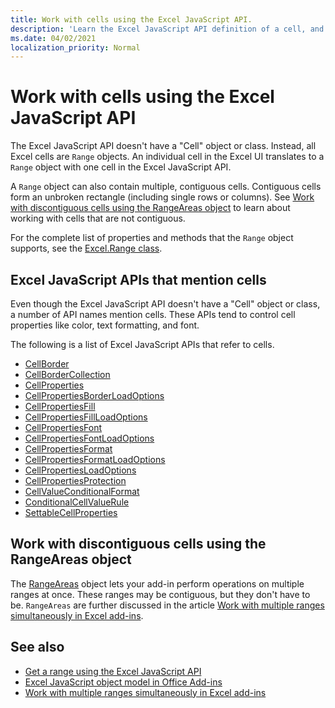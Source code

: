 ```yaml
---
title: Work with cells using the Excel JavaScript API.
description: 'Learn the Excel JavaScript API definition of a cell, and learn how to work with cells.'
ms.date: 04/02/2021
localization_priority: Normal
---
```


# Work with cells using the Excel JavaScript API

The Excel JavaScript API doesn't have a "Cell" object or class. Instead, all Excel cells are `Range` objects. An individual cell in the Excel UI translates to a `Range` object with one cell in the Excel JavaScript API.

A `Range` object can also contain multiple, contiguous cells. Contiguous cells form an unbroken rectangle (including single rows or columns). See [Work with discontiguous cells using the RangeAreas object](#work-with-discontiguous-cells-using-the-rangeareas-object) to learn about working with cells that are not contiguous.

For the complete list of properties and methods that the `Range` object supports, see the [Excel.Range class](/javascript/api/excel/excel.range).

## Excel JavaScript APIs that mention cells

Even though the Excel JavaScript API doesn't have a "Cell" object or class, a number of API names mention cells. These APIs tend to control cell properties like color, text formatting, and font.

The following is a list of Excel JavaScript APIs that refer to cells.

- [CellBorder](/javascript/api/excel/excel.cellborder)
- [CellBorderCollection](/javascript/api/excel/excel.cellbordercollection)
- [CellProperties](/javascript/api/excel/excel.cellproperties)
- [CellPropertiesBorderLoadOptions](/javascript/api/excel/excel.cellpropertiesborderloadoptions)
- [CellPropertiesFill](/javascript/api/excel/excel.cellpropertiesfill)
- [CellPropertiesFillLoadOptions](/javascript/api/excel/excel.cellpropertiesfillloadoptions)
- [CellPropertiesFont](/javascript/api/excel/excel.cellpropertiesfont)
- [CellPropertiesFontLoadOptions](/javascript/api/excel/excel.cellpropertiesfontloadoptions)
- [CellPropertiesFormat](/javascript/api/excel/excel.cellpropertiesformat)
- [CellPropertiesFormatLoadOptions](/javascript/api/excel/excel.cellpropertiesformatloadoptions)
- [CellPropertiesLoadOptions](/javascript/api/excel/excel.cellpropertiesloadoptions)
- [CellPropertiesProtection](/javascript/api/excel/excel.cellpropertiesprotection)
- [CellValueConditionalFormat](/javascript/api/excel/excel.cellvalueconditionalformat)
- [ConditionalCellValueRule](/javascript/api/excel/excel.conditionalcellvaluerule)
- [SettableCellProperties](/javascript/api/excel/excel.settablecellproperties)

## Work with discontiguous cells using the RangeAreas object

The [RangeAreas](/javascript/api/excel/excel.rangeareas) object lets your add-in perform operations on multiple ranges at once. These ranges may be contiguous, but they don't have to be. `RangeAreas` are further discussed in the article [Work with multiple ranges simultaneously in Excel add-ins](excel-add-ins-multiple-ranges.md).

## See also

- [Get a range using the Excel JavaScript API](excel-add-ins-ranges-get.md)
- [Excel JavaScript object model in Office Add-ins](excel-add-ins-core-concepts.md)
- [Work with multiple ranges simultaneously in Excel add-ins](excel-add-ins-multiple-ranges.md)

